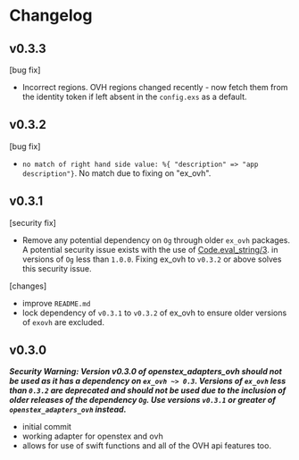# Changelog

## v0.3.3

[bug fix]
- Incorrect regions. OVH regions changed recently - now fetch them from the identity token if left
absent in the `config.exs` as a default.


## v0.3.2

[bug fix]
- `no match of right hand side value: %{ "description" => "app description"}`. No match due
to fixing on "ex_ovh".


## v0.3.1

[security fix]
- Remove any potential dependency on `Og` through older `ex_ovh` packages. A potential security issue exists with the use of
[Code.eval_string/3](https://github.com/elixir-lang/elixir/commit/f1daca5be78e6a466745ba2cdc66d9787c3cf47f#diff-da151e1c1d9b535259a2385407272c9eR107).
in versions of `Og` less than `1.0.0`. Fixing ex_ovh to `v0.3.2` or above solves this security issue.

[changes]
- improve `README.md`
- lock dependency of `v0.3.1` to `v0.3.2` of ex_ovh to ensure older versions of `exovh` are
excluded.


## v0.3.0

***Security Warning: Version v0.3.0 of openstex_adapters_ovh should not be used as it has a dependency
on `ex_ovh ~> 0.3`. Versions of `ex_ovh` less than `0.3.2` are deprecated and should not be used
due to the inclusion of older releases of the dependency `Og`. Use versions `v0.3.1` or greater
of `openstex_adapters_ovh` instead.***

- initial commit
- working adapter for openstex and ovh
- allows for use of swift functions and all of the OVH api features too.